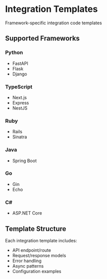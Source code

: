 # Integration Templates

Framework-specific integration code templates

## Supported Frameworks

### Python
- FastAPI
- Flask
- Django

### TypeScript
- Next.js
- Express
- NestJS

### Ruby
- Rails
- Sinatra

### Java
- Spring Boot

### Go
- Gin
- Echo

### C#
- ASP.NET Core

## Template Structure

Each integration template includes:
- API endpoint/route
- Request/response models
- Error handling
- Async patterns
- Configuration examples
